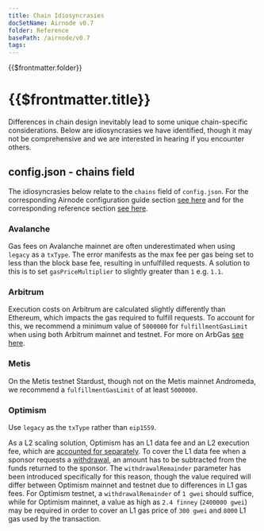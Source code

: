 ```yaml
---
title: Chain Idiosyncrasies
docSetName: Airnode v0.7
folder: Reference
basePath: /airnode/v0.7
tags:
---
```


<TitleSpan>{{$frontmatter.folder}}</TitleSpan>

# {{$frontmatter.title}}

<VersionWarning/>

<!--TocHeader />
<TOC class="table-of-contents" :include-level="[2,3]" /-->

Differences in chain design inevitably lead to some unique chain-specific
considerations. Below are idiosyncrasies we have identified, though it may not
be comprehensive and we are interested in hearing if you encounter others.

## config.json - chains field

The idiosyncrasies below relate to the `chains` field of `config.json`. For the
corresponding Airnode configuration guide section
[see here](../grp-providers/guides/build-an-airnode/configuring-airnode.md#chains)
and for the corresponding reference section
[see here](../reference/deployment-files/config-json.md#chains).

### Avalanche

Gas fees on Avalanche mainnet are often underestimated when using `legacy` as a
`txType`. The error manifests as the max fee per gas being set to less than the
block base fee, resulting in unfulfilled requests. A solution to this is to set
`gasPriceMultiplier` to slightly greater than `1` e.g. `1.1`.

### Arbitrum

Execution costs on Arbitrum are calculated slightly differently than Ethereum,
which impacts the gas required to fulfill requests. To account for this, we
recommend a minimum value of `5000000` for `fulfillmentGasLimit` when using both
Arbitrum mainnet and testnet. For more on ArbGas
[see here](https://developer.offchainlabs.com/docs/arbgas).

### Metis

On the Metis testnet Stardust, though not on the Metis mainnet Andromeda, we
recommend a `fulfillmentGasLimit` of at least `5000000`.

### Optimism

Use `legacy` as the `txType` rather than `eip1559`.

As a L2 scaling solution, Optimism has an L1 data fee and an L2 execution fee,
which are
[accounted for separately](https://community.optimism.io/docs/developers/build/transaction-fees/#displaying-fees-to-users).
To cover the L1 data fee when a sponsor requests a
[withdrawal](../concepts/sponsor.md#withdrawals), an amount has to be subtracted
from the funds returned to the sponsor. The `withdrawalRemainder` parameter has
been introduced specifically for this reason, though the value required will
differ between Optimism mainnet and testnet due to differences in L1 gas fees.
For Optimism testnet, a `withdrawalRemainder` of `1 gwei` should suffice, while
for Optimism mainnet, a value as high as `2.4 finney` (`2400000 gwei`) may be
required in order to cover an L1 gas price of `300 gwei` and `8000` L1 gas used
by the transaction.

